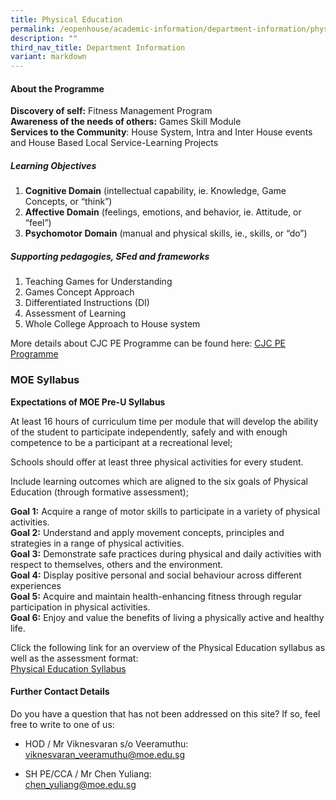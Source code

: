 ```yaml
---
title: Physical Education
permalink: /eopenhouse/academic-information/department-information/physical-education/
description: ""
third_nav_title: Department Information
variant: markdown
---
```

#### **About the Programme**

**Discovery of self:**&nbsp;Fitness Management Program<br>
**Awareness of the needs of others:**&nbsp;Games Skill Module<br>
**Services to the Community**: House System, Intra and Inter House events and House Based Local Service-Learning Projects

##### **Learning Objectives**

1.  **Cognitive Domain**&nbsp;(intellectual capability, ie. Knowledge, Game Concepts, or “think”)
2.  **Affective Domain**&nbsp;(feelings, emotions, and behavior, ie. Attitude, or “feel”)
3.  **Psychomotor Domain**&nbsp;(manual and physical skills, ie., skills, or “do”)

##### **Supporting pedagogies, SFed and frameworks**

1.  Teaching Games for Understanding
2.  Games Concept Approach
3.  Differentiated Instructions (DI)
4.  Assessment of Learning
5.  Whole College Approach to House system

More details about CJC PE Programme can be found here: [CJC PE Programme](/files/cjc%20pe%20programme%20(nov%202023).pdf)

### **MOE Syllabus**

**Expectations of MOE Pre-U Syllabus**

At least 16 hours of curriculum time per module that will develop the ability of the student to participate independently, safely and with enough competence to be a participant at a recreational level;

Schools should offer at least three physical activities for every student.

Include learning outcomes which are aligned to the six goals of Physical Education (through formative assessment);

**Goal 1:** Acquire a range of motor skills to participate in a variety of physical activities. <br>
**Goal 2:** Understand and apply movement concepts, principles and strategies in a range of physical activities. <br>
**Goal 3:** Demonstrate safe practices during physical and daily activities with respect to themselves, others and the environment. <br>
**Goal 4:** Display positive personal and social behaviour across different experiences <br>
**Goal 5:** Acquire and maintain health-enhancing fitness through regular participation in physical activities. <br>
**Goal 6:** Enjoy and value the benefits of living a physically active and healthy life.
  
Click the following link for an overview of the Physical Education syllabus as well as the assessment format:<br>
[Physical Education Syllabus](https://www.moe.gov.sg/-/media/files/post-secondary/syllabuses/pe/physical_education_syllabus_2014.ashx?la=en&amp;hash=99815A270E547EFA314D9D11119590576BBADE53)
#### **Further Contact Details**

Do you have a question that has not been addressed on this site? If so, feel free to write to one of us:

  

*   HOD / Mr Viknesvaran s/o Veeramuthu:  
    [viknesvaran\_veeramuthu@moe.edu.sg](mailto:viknesvaran_veeramuthu@moe.edu.sg)

*   SH PE/CCA / Mr Chen Yuliang: <br>
[chen\_yuliang@moe.edu.sg](mailto:chen_yuliang@moe.edu.sg)